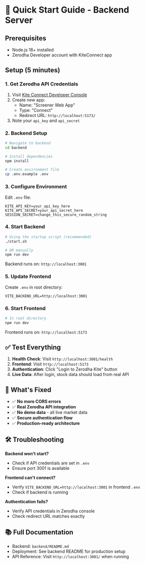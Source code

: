 # 🚀 Quick Start Guide - Backend Server

## Prerequisites
- Node.js 18+ installed
- Zerodha Developer account with KiteConnect app

## Setup (5 minutes)

### 1. Get Zerodha API Credentials
1. Visit [Kite Connect Developer Console](https://developers.kite.trade/)
2. Create new app:
   - Name: "Screener Web App"  
   - Type: "Connect"
   - Redirect URL: `http://localhost:5173/`
3. Note your `api_key` and `api_secret`

### 2. Backend Setup
```bash
# Navigate to backend
cd backend

# Install dependencies
npm install

# Create environment file
cp .env.example .env
```

### 3. Configure Environment
Edit `.env` file:
```env
KITE_API_KEY=your_api_key_here
KITE_API_SECRET=your_api_secret_here
SESSION_SECRET=change_this_secure_random_string
```

### 4. Start Backend
```bash
# Using the startup script (recommended)
./start.sh

# OR manually
npm run dev
```

Backend runs on: `http://localhost:3001`

### 5. Update Frontend
Create `.env` in root directory:
```env
VITE_BACKEND_URL=http://localhost:3001
```

### 6. Start Frontend
```bash
# In root directory
npm run dev
```

Frontend runs on: `http://localhost:5173`

## ✅ Test Everything

1. **Health Check**: Visit `http://localhost:3001/health`
2. **Frontend**: Visit `http://localhost:5173`
3. **Authentication**: Click "Login to Zerodha Kite" button
4. **Live Data**: After login, stock data should load from real API

## 🎯 What's Fixed

- ✅ **No more CORS errors**
- ✅ **Real Zerodha API integration**
- ✅ **No demo data** - all live market data
- ✅ **Secure authentication flow**
- ✅ **Production-ready architecture**

## 🛠 Troubleshooting

**Backend won't start?**
- Check if API credentials are set in `.env`
- Ensure port 3001 is available

**Frontend can't connect?**
- Verify `VITE_BACKEND_URL=http://localhost:3001` in frontend `.env`
- Check if backend is running

**Authentication fails?**
- Verify API credentials in Zerodha console
- Check redirect URL matches exactly

## 📚 Full Documentation

- Backend: `backend/README.md`
- Deployment: See backend README for production setup
- API Reference: Visit `http://localhost:3001/` when running